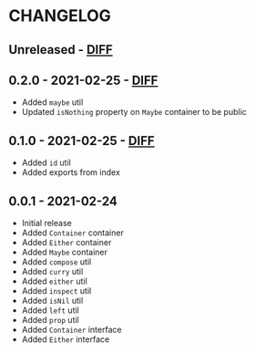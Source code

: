 # CHANGELOG

## Unreleased - [DIFF](https://github.com/ElateralLtd/ui-components/compare/v0.2.0...HEAD)

## 0.2.0 - 2021-02-25 - [DIFF](https://github.com/ElateralLtd/ui-components/compare/v0.1.0...v0.2.0)
- Added `maybe` util
- Updated `isNothing` property on `Maybe` container to be public

## 0.1.0 - 2021-02-25 - [DIFF](https://github.com/ElateralLtd/ui-components/compare/v0.0.1...v0.1.0)
- Added `id` util
- Added exports from index

## 0.0.1 - 2021-02-24
- Initial release
- Added `Container` container
- Added `Either` container
- Added `Maybe` container
- Added `compose` util
- Added `curry` util
- Added `either` util
- Added `inspect` util
- Added `isNil` util
- Added `left` util
- Added `prop` util
- Added `Container` interface
- Added `Either` interface

